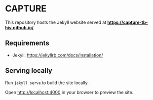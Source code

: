 # CAPTURE

This repository hosts the Jekyll website served at **https://capture-tb-hiv.github.io/**.

## Requirements
* Jekyll: https://jekyllrb.com/docs/installation/

## Serving locally
Run `jekyll serve` to build the site locally. 

Open <http://localhost:4000> in your browser to preview the site.
